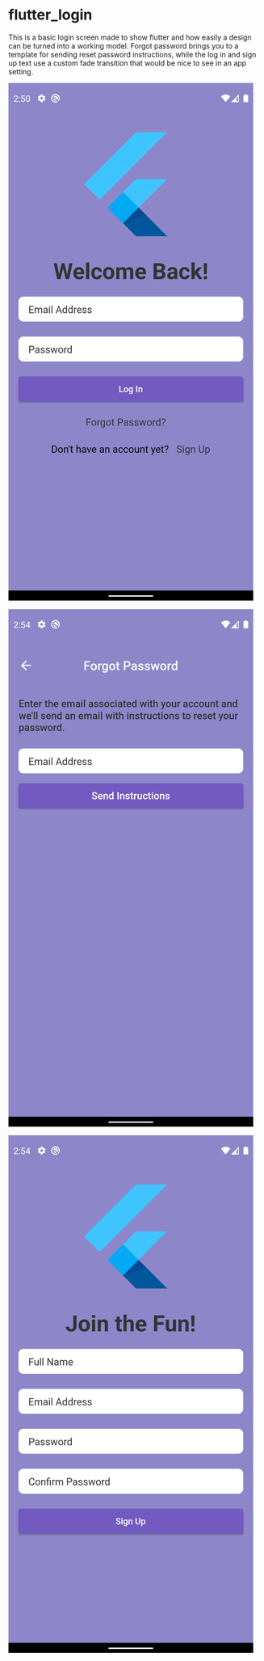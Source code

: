 # flutter_login

This is a basic login screen made to show flutter and how easily a design can be turned into a working model. Forgot password brings you to a template for sending reset password instructions, while the log in and sign up text use a custom fade transition that would be nice to see in an app setting.

![Sign In](screenshots/main.png?raw=true "Sign In Page")

![Forgot Pass](screenshots/forgot_pass.png "Forgot Password Page")

![Sign Up](screenshots/sign_up.png "Sign Up Page")